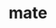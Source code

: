 ---
category: 4-letters
denotation: null
name: mate
reference_link: https://www.etymonline.com/word/mate
root_language: null
root_name: null
title: mate
type: free
word_sums:
- respelling: mate
  sum: 'Mate + '
---